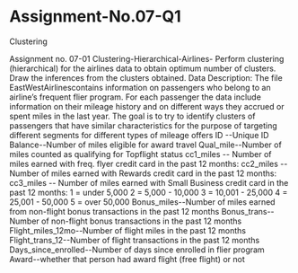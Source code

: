 # Assignment-No.07-Q1
Clustering


Assignment no. 07-01 Clustering-Hierarchical-Airlines-
Perform clustering (hierarchical) for the airlines data to obtain optimum number of clusters. Draw the inferences from the clusters obtained.
Data Description:
The file EastWestAirlinescontains information on passengers who belong to an airline’s frequent flier program. For each passenger the data include information on their mileage history and on different ways they accrued or spent miles in the last year. The goal is to try to identify clusters of passengers that have similar characteristics for the purpose of targeting different segments for different types of mileage offers
ID --Unique ID
Balance--Number of miles eligible for award travel
Qual_mile--Number of miles counted as qualifying for Topflight status
cc1_miles -- Number of miles earned with freq. flyer credit card in the past 12 months: cc2_miles -- Number of miles earned with Rewards credit card in the past 12 months: cc3_miles -- Number of miles earned with Small Business credit card in the past 12 months:
1 = under 5,000 2 = 5,000 - 10,000 3 = 10,001 - 25,000 4 = 25,001 - 50,000 5 = over 50,000
Bonus_miles--Number of miles earned from non-flight bonus transactions in the past 12 months
Bonus_trans--Number of non-flight bonus transactions in the past 12 months
Flight_miles_12mo--Number of flight miles in the past 12 months
Flight_trans_12--Number of flight transactions in the past 12 months
Days_since_enrolled--Number of days since enrolled in flier program
Award--whether that person had award flight (free flight) or not
